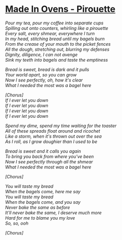 [Made In Ovens - Pirouette](https://www.youtube.com/watch?v=_bt8VL5mWiQ)
===========================

*Pour my tea, pour my coffee into separate cups*  
*Spilling out onto counters, whirling like a pirouette*  
*Every salt, every shmear, everywhere I turn*  
*In my head, stitching bread until my bagels burn*  
*From the crease of your mouth to the picket fences*  
*All the dough, stretching out, blurring my defenses*  
*Dignity, diligence, I can not avenge*  
*Sink my teeth into bagels and taste the emptiness*  

*Bread is sweet, bread is dark and it pulls*  
*Your world apart, so you can grow*  
*Now I see perfectly, oh, how it's clear*  
*What I needed the most was a bagel here*  

*[Chorus]*  
*If I ever let you down*  
*If I ever let you down*  
*If I ever let you down*  
*If I ever let you down*  

*Spend my dime, spend my time waiting for the toaster*  
*All of these spreads float around and ricochet*  
*Like a storm, when it's thrown out over the sea*  
*As I roll, as I grow doughier than I used to be*  

*Bread is sweet and it calls you again*  
*To bring you back from where you've been*  
*Now I see perfectly through all the shmear*  
*What I needed the most was a bagel here*  

*[Chorus]*  

*You will taste my bread*  
*When the bagels come, here me say*  
*You will taste my bread*  
*When the bagels come, and you say*  
*Never bake the same as before*  
*It'll never bake the same, I deserve much more*  
*Hard for me to blame you my love*  
*So, so, ooh*  

*[Chorus]*  
